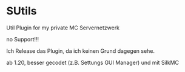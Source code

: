 # SUtils
 Util Plugin for my private MC Servernetzwerk

no Support!!!

Ich Release das Plugin, da ich keinen Grund dagegen sehe.

ab 1.20, besser gecodet (z.B. Settungs GUI Manager) und mit SilkMC
